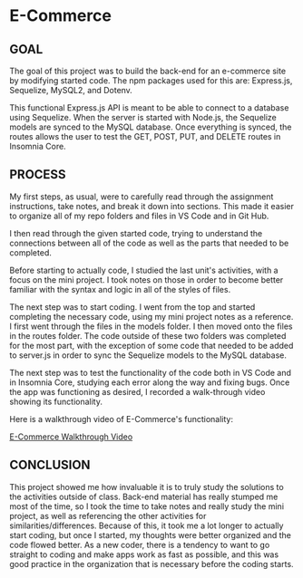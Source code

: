# E-Commerce

## GOAL

The goal of this project was to build the back-end for an e-commerce site by modifying started code. The npm packages used for this are: Express.js, Sequelize, MySQL2, and Dotenv. 

This functional Express.js API is meant to be able to connect to a database using Sequelize. When the server is started with Node.js, the Sequelize models are synced to the MySQL database. Once everything is synced, the routes allows the user to test the GET, POST, PUT, and DELETE routes in Insomnia Core. 

## PROCESS

My first steps, as usual, were to carefully read through the assignment instructions, take notes, and break it down into sections. This made it easier to organize all of my repo folders and files in VS Code and in Git Hub. 

I then read through the given started code, trying to understand the connections between all of the code as well as the parts that needed to be completed. 

Before starting to actually code, I studied the last unit's activities, with a focus on the mini project. I took notes on those in order to become better familiar with the syntax and logic in all of the styles of files. 

The next step was to start coding. I went from the top and started completing the necessary code, using my mini project notes as a reference. I first went through the files in the models folder. I then moved onto the files in the routes folder. The code outside of these two folders was completed for the most part, with the exception of some code that needed to be added to server.js in order to sync the Sequelize models to the MySQL database. 

The next step was to test the functionality of the code both in VS Code and in Insomnia Core, studying each error along the way and fixing bugs. Once the app was functioning as desired, I recorded a walk-through video showing its functionality. 

Here is a walkthrough video of E-Commerce's functionality:

[E-Commerce Walkthrough Video](https://drive.google.com/file/d/1XNYwUtE5PizBStap9x_OxSw5kP3CScgU/view)

## CONCLUSION

This project showed me how invaluable it is to truly study the solutions to the activities outside of class. Back-end material has really stumped me most of the time, so I took the time to take notes and really study the mini project, as well as referencing the other activities for similarities/differences. 
Because of this, it took me a lot longer to actually start coding, but once I started, my thoughts were better organized and the code flowed better. As a new coder, there is a tendency to want to go straight to coding and make apps work as fast as possible, and this was good practice in the organization that is necessary before the coding starts. 





